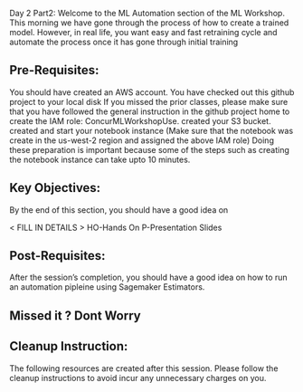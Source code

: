 Day 2 Part2:
Welcome to the ML Automation section of the ML Workshop. This morning we have gone through the process of how to create a trained model. However, in real life, you want easy and fast retraining cycle and automate the process once it has gone through initial training

## Pre-Requisites:
You should have created an AWS account.
You have checked out this github project to your local disk
If you missed the prior classes, please make sure that you have followed the general instruction in the github project home to
create the IAM role: ConcurMLWorkshopUse.
created your S3 bucket.
created and start your notebook instance (Make sure that the notebook was create in the us-west-2 region and assigned the above IAM role)
Doing these preparation is important because some of the steps such as creating the notebook instance can take upto 10 minutes.

## Key Objectives:
By the end of this section, you should have a good idea on

< FILL IN DETAILS >
HO-Hands On
P-Presentation Slides

## Post-Requisites:
After the session’s completion, you should have a good idea on how to run an automation pipleine using Sagemaker Estimators.

## Missed it ? Dont Worry

<FILL IN DETAILS>

## Cleanup Instruction:
The following resources are created after this session. Please follow the cleanup instructions to avoid incur any unnecessary charges on you.

<FILL IN DETAILS>
